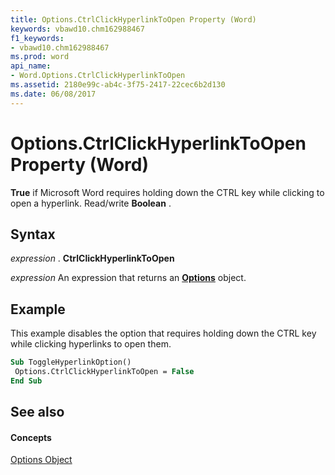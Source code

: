 ```yaml
---
title: Options.CtrlClickHyperlinkToOpen Property (Word)
keywords: vbawd10.chm162988467
f1_keywords:
- vbawd10.chm162988467
ms.prod: word
api_name:
- Word.Options.CtrlClickHyperlinkToOpen
ms.assetid: 2180e99c-ab4c-3f75-2417-22cec6b2d130
ms.date: 06/08/2017
---
```



# Options.CtrlClickHyperlinkToOpen Property (Word)

 **True** if Microsoft Word requires holding down the CTRL key while clicking to open a hyperlink. Read/write **Boolean** .


## Syntax

 _expression_ . **CtrlClickHyperlinkToOpen**

 _expression_ An expression that returns an **[Options](Word.Options.md)** object.


## Example

This example disables the option that requires holding down the CTRL key while clicking hyperlinks to open them.


```vb
Sub ToggleHyperlinkOption() 
 Options.CtrlClickHyperlinkToOpen = False 
End Sub
```


## See also


#### Concepts


[Options Object](Word.Options.md)

